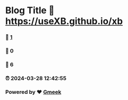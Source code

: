 # Blog Title :link: https://useXB.github.io/xb 
### :page_facing_up: [1](https://useXB.github.io/xb/tag.html) 
### :speech_balloon: 0 
### :hibiscus: 6 
### :alarm_clock: 2024-03-28 12:42:55 
### Powered by :heart: [Gmeek](https://github.com/Meekdai/Gmeek)
